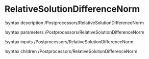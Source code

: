 <!-- MOOSE Documentation Stub: Remove this when content is added. -->

# RelativeSolutionDifferenceNorm

!syntax description /Postprocessors/RelativeSolutionDifferenceNorm

!syntax parameters /Postprocessors/RelativeSolutionDifferenceNorm

!syntax inputs /Postprocessors/RelativeSolutionDifferenceNorm

!syntax children /Postprocessors/RelativeSolutionDifferenceNorm
